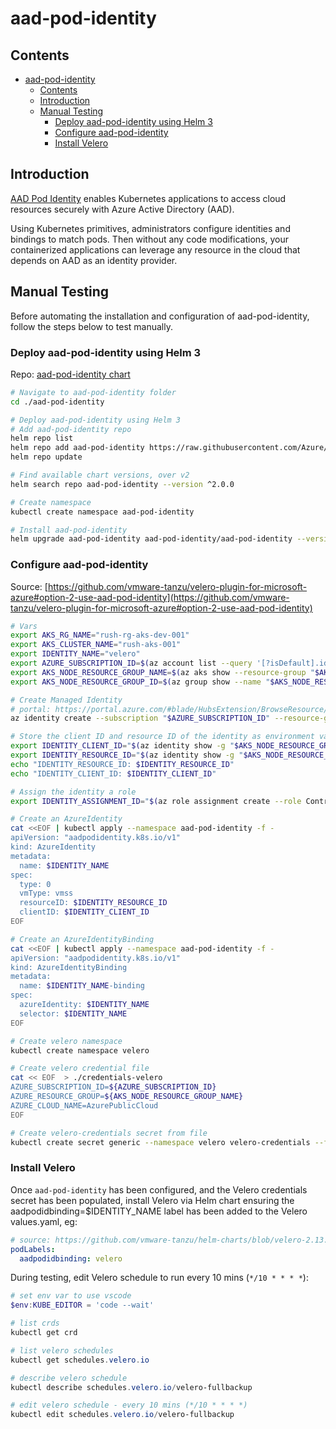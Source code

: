 # aad-pod-identity

## Contents

- [aad-pod-identity](#aad-pod-identity)
  - [Contents](#contents)
  - [Introduction](#introduction)
  - [Manual Testing](#manual-testing)
    - [Deploy aad-pod-identity using Helm 3](#deploy-aad-pod-identity-using-helm-3)
    - [Configure aad-pod-identity](#configure-aad-pod-identity)
    - [Install Velero](#install-velero)

## Introduction

[AAD Pod Identity](https://github.com/Azure/aad-pod-identity) enables Kubernetes applications to access cloud
resources securely with Azure Active Directory (AAD).

Using Kubernetes primitives, administrators configure identities and bindings to match pods. Then without any code
modifications, your containerized applications can leverage any resource in the cloud that depends on AAD as an
identity provider.

## Manual Testing

Before automating the installation and configuration of aad-pod-identity, follow the steps below to test manually.

### Deploy aad-pod-identity using Helm 3

Repo: [aad-pod-identity chart](https://github.com/Azure/aad-pod-identity/tree/master/charts/aad-pod-identity)

```bash
# Navigate to aad-pod-identity folder
cd ./aad-pod-identity

# Deploy aad-pod-identity using Helm 3
# Add aad-pod-identity repo
helm repo list
helm repo add aad-pod-identity https://raw.githubusercontent.com/Azure/aad-pod-identity/master/charts
helm repo update

# Find available chart versions, over v2
helm search repo aad-pod-identity --version ^2.0.0

# Create namespace
kubectl create namespace aad-pod-identity

# Install aad-pod-identity
helm upgrade aad-pod-identity aad-pod-identity/aad-pod-identity --version 2.0.2 --values aad_pod_identity_values.yaml --set=installCRDs=true --install --atomic --namespace aad-pod-identity --debug
```

### Configure aad-pod-identity

Source: [https://github.com/vmware-tanzu/velero-plugin-for-microsoft-azure#option-2-use-aad-pod-identity](https://github.com/vmware-tanzu/velero-plugin-for-microsoft-azure#option-2-use-aad-pod-identity)

```bash
# Vars
export AKS_RG_NAME="rush-rg-aks-dev-001"
export AKS_CLUSTER_NAME="rush-aks-001"
export IDENTITY_NAME="velero"
export AZURE_SUBSCRIPTION_ID=$(az account list --query '[?isDefault].id' -o tsv)
export AKS_NODE_RESOURCE_GROUP_NAME=$(az aks show --resource-group "$AKS_RG_NAME" --name "$AKS_CLUSTER_NAME" --query nodeResourceGroup -o tsv)
export AKS_NODE_RESOURCE_GROUP_ID=$(az group show --name "$AKS_NODE_RESOURCE_GROUP_NAME" --query id -o tsv)

# Create Managed Identity
# portal: https://portal.azure.com/#blade/HubsExtension/BrowseResource/resourceType/Microsoft.ManagedIdentity%2FuserAssignedIdentities
az identity create --subscription "$AZURE_SUBSCRIPTION_ID" --resource-group "$AKS_NODE_RESOURCE_GROUP_NAME" --name $IDENTITY_NAME

# Store the client ID and resource ID of the identity as environment variables
export IDENTITY_CLIENT_ID="$(az identity show -g "$AKS_NODE_RESOURCE_GROUP_NAME" -n "$IDENTITY_NAME" --subscription "$AZURE_SUBSCRIPTION_ID" --query clientId -o tsv)"
export IDENTITY_RESOURCE_ID="$(az identity show -g "$AKS_NODE_RESOURCE_GROUP_NAME" -n "$IDENTITY_NAME" --subscription "$AZURE_SUBSCRIPTION_ID" --query id -o tsv)"
echo "IDENTITY_RESOURCE_ID: $IDENTITY_RESOURCE_ID"
echo "IDENTITY_CLIENT_ID: $IDENTITY_CLIENT_ID"

# Assign the identity a role
export IDENTITY_ASSIGNMENT_ID="$(az role assignment create --role Contributor --assignee "$IDENTITY_CLIENT_ID" --scope "$AKS_NODE_RESOURCE_GROUP_ID" --query id -o tsv)"

# Create an AzureIdentity
cat <<EOF | kubectl apply --namespace aad-pod-identity -f -
apiVersion: "aadpodidentity.k8s.io/v1"
kind: AzureIdentity
metadata:
  name: $IDENTITY_NAME
spec:
  type: 0
  vmType: vmss
  resourceID: $IDENTITY_RESOURCE_ID
  clientID: $IDENTITY_CLIENT_ID
EOF

# Create an AzureIdentityBinding
cat <<EOF | kubectl apply --namespace aad-pod-identity -f -
apiVersion: "aadpodidentity.k8s.io/v1"
kind: AzureIdentityBinding
metadata:
  name: $IDENTITY_NAME-binding
spec:
  azureIdentity: $IDENTITY_NAME
  selector: $IDENTITY_NAME
EOF

# Create velero namespace
kubectl create namespace velero

# Create velero credential file
cat << EOF  > ./credentials-velero
AZURE_SUBSCRIPTION_ID=${AZURE_SUBSCRIPTION_ID}
AZURE_RESOURCE_GROUP=${AKS_NODE_RESOURCE_GROUP_NAME}
AZURE_CLOUD_NAME=AzurePublicCloud
EOF

# Create velero-credentials secret from file
kubectl create secret generic --namespace velero velero-credentials --from-file=cloud=./credentials-velero
```

### Install Velero

Once `aad-pod-identity` has been configured, and the Velero credentials secret has been populated, install Velero via Helm chart ensuring the aadpodidbinding=$IDENTITY_NAME label has been added to the Velero values.yaml, eg:

```yaml
# source: https://github.com/vmware-tanzu/helm-charts/blob/velero-2.13.3/charts/velero/values.yaml#L27
podLabels:
  aadpodidbinding: velero
```

During testing, edit Velero schedule to run every 10 mins (`*/10 * * * *`):

```powershell
# set env var to use vscode
$env:KUBE_EDITOR = 'code --wait'

# list crds
kubectl get crd

# list velero schedules
kubectl get schedules.velero.io

# describe velero schedule
kubectl describe schedules.velero.io/velero-fullbackup

# edit velero schedule - every 10 mins (*/10 * * * *)
kubectl edit schedules.velero.io/velero-fullbackup
```
